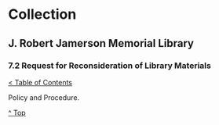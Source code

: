 [0]: ../README.md
[7.2]: request-for-reconsideration-of-library-materials.md

# Collection
## J. Robert Jamerson Memorial Library
### 7.2 Request for Reconsideration of Library Materials
[< Table of Contents][0]

Policy and Procedure.

[^ Top][7.2]
